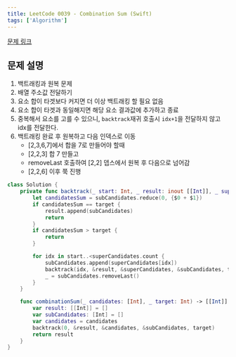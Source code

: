```yaml
---
title: LeetCode 0039 - Combination Sum (Swift)
tags: ['Algorithm']
---
```


[문제 링크](https://leetcode.com/problems/combination-sum/description/)

## 문제 설명

1. 백트래킹과 원복 문제
2. 배열 주소값 전달하기
3. 요소 합이 타겟보다 커지면 더 이상 백트래킹 할 필요 없음
4. 요소 합이 타겟과 동일해지면 해당 요소 결과값에 추가하고 종료
5. 중복해서 요소를 고를 수 있으니, `backtrack`재귀 호출시 `idx+1`을 전달하지 않고 idx를 전달한다.
6. 백트래킹 완료 후 원복하고 다음 인덱스로 이동
    - [2,3,6,7]에서 합을 7로 만들어야 할때
    - [2,2,3] 합 7 만들고
    - removeLast 호출하여 [2,2] 뎁스에서 원복 후 다음으로 넘어감
    - [2,2,6] 이후 쭉 진행

```swift
class Solution {
    private func backtrack(_ start: Int, _ result: inout [[Int]], _ superCandidates: inout [Int], _ subCandidates: inout [Int], _ target: Int) {
        let candidatesSum = subCandidates.reduce(0, {$0 + $1})
        if candidatesSum == target {
            result.append(subCandidates)
            return
        }
        if candidatesSum > target {
            return
        }

        for idx in start..<superCandidates.count {
            subCandidates.append(superCandidates[idx])
            backtrack(idx, &result, &superCandidates, &subCandidates, target)
            _ = subCandidates.removeLast()
        }
    }

    func combinationSum(_ candidates: [Int], _ target: Int) -> [[Int]] {
        var result: [[Int]] = []
        var subCandidates: [Int] = []
        var candidates = candidates
        backtrack(0, &result, &candidates, &subCandidates, target)
        return result
    }
}
```
